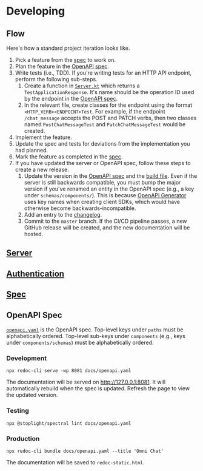 # Developing

## Flow

Here's how a standard project iteration looks like.

1. Pick a feature from the [spec](spec.md) to work on.
1. Plan the feature in the [OpenAPI spec](openapi.yaml).
1. Write tests (i.e., TDD). If you're writing tests for an HTTP API endpoint, perform the following sub-steps.
    1. Create a function in [`Server.kt`](../src/test/kotlin/routes/Server.kt) which returns a `TestApplicationResponse`. It's name should be the operation ID used by the endpoint in the [OpenAPI spec](openapi.yaml).
    1. In the relevant file, create classes for the endpoint using the format `<HTTP_VERB><ENDPOINT>Test`. For example, if the endpoint `/chat_message` accepts the POST and PATCH verbs, then two classes named `PostChatMessageTest` and `PatchChatMessageTest` would be created.
1. Implement the feature.
1. Update the spec and tests for deviations from the implementation you had planned.
1. Mark the feature as completed in the [spec](spec.md).
1. If you have updated the server or OpenAPI spec, follow these steps to create a new release.
    1. Update the version in the [OpenAPI spec](openapi.yaml) and the [build file](../build.gradle.kts). Even if the server is still backwards compatible, you must bump the major version if you've renamed an entity in the OpenAPI spec (e.g., a key under `schemas/components/`). This is because [OpenAPI Generator](https://openapi-generator.tech/) uses key names when creating client SDKs, which would have otherwise become backwards-incompatible.
    1. Add an entry to the [changelog](CHANGELOG.md).
    1. Commit to the `master` branch. If the CI/CD pipeline passes, a new GitHub release will be created, and the new documentation will be hosted.

## [Server](server.md)

## [Authentication](authentication.md)

## [Spec](spec.md)

## OpenAPI Spec

[`openapi.yaml`](openapi.yaml) is the OpenAPI spec. Top-level keys under `paths` must be alphabetically ordered. Top-level sub-keys under `components` (e.g., keys under `components/schemas`) must be alphabetically ordered.

### Development

```
npx redoc-cli serve -wp 8081 docs/openapi.yaml
```

The documentation will be served on http://127.0.0.1:8081. It will automatically rebuild when the spec is updated. Refresh the page to view the updated version.

### Testing

```
npx @stoplight/spectral lint docs/openapi.yaml
```

### Production

```
npx redoc-cli bundle docs/openapi.yaml --title 'Omni Chat'
```

The documentation will be saved to `redoc-static.html`.